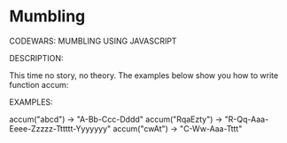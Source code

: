 # Mumbling
 CODEWARS: MUMBLING USING JAVASCRIPT 
 
 DESCRIPTION:
 
This time no story, no theory. The examples below show you how to write function accum:

EXAMPLES:

accum("abcd") -> "A-Bb-Ccc-Dddd"
accum("RqaEzty") -> "R-Qq-Aaa-Eeee-Zzzzz-Tttttt-Yyyyyyy"
accum("cwAt") -> "C-Ww-Aaa-Tttt"
